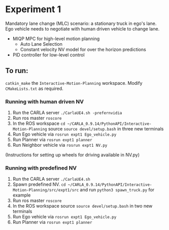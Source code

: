 # Experiment 1
Mandatory lane change (MLC) scenario: a stationary truck in ego's lane. Ego vehicle needs to negotiate with human driven vehicle to change lane.
- MIQP MPC for high-level motion planning
  - Auto Lane Selection
  - Constant velocity NV model for over the horizon predictions
- PID controller for low-level control

## To run:
`catkin_make` the `Interactive-Motion-Planning` workspace. Modify `CMakeLists.txt` as required.

### Running with human driven NV
1. Run the CARLA server `./CarlaUE4.sh -prefernvidia`
2. Run ros master `roscore`
3. In the ROS workspace `cd ~/CARLA_0.9.14/PythonAPI/Interactive-Motion-Planning` source `source devel/setup.bash` in three new terminals
4. Run Ego vehicle via `rosrun expt1 Ego_vehicle.py`
5. Run Planner via `rosrun expt1 planner`
6. Run Neighbor vehicle via `rosrun expt1 NV.py`

(Instructions for setting up wheels for driving available in NV.py)

### Running with predefined NV
1. Run the CARLA server `./CarlaUE4.sh`
2. Spawn predefined NV. `cd ~/CARLA_0.9.14/PythonAPI/Interactive-Motion-Planning/src/expt1/src` and run `python3 spawn_truck.py` for example
3. Run ros master `roscore`
4. In the ROS workspace source `source devel/setup.bash` in two new terminals
5. Run Ego vehicle via `rosrun expt1 Ego_vehicle.py`
6. Run Planner via `rosrun expt1 planner`
